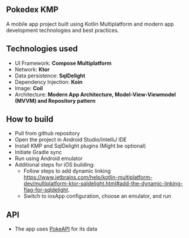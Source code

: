 ## Pokedex KMP
A mobile app project built using Kotlin Multiplatform and modern app development technologies and best practices.

## Technologies used
- UI Framework: **Compose Multiplatform**
- Network: **Ktor**
- Data persistence: **SqlDelight**
- Dependency Injection: **Koin**
- Image: **Coil**
- Architecture: **Modern App Architecture, Model-View-Viewmodel (MVVM) and Repository pattern**

## How to build
- Pull from github repository
- Open the project in Android Studio/IntelliJ IDE
- Install KMP and SqlDelight plugins (Might be optional)
- Initiate Gradle sync
- Run using Android emulator
- Additional steps for iOS building:
  - Follow steps to add dynamic linking https://www.jetbrains.com/help/kotlin-multiplatform-dev/multiplatform-ktor-sqldelight.html#add-the-dynamic-linking-flag-for-sqldelight.
  - Switch to iosApp configuration, choose an emulator, and run

## API
- The app uses [PokeAPI](https://pokeapi.co/) for its data
